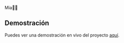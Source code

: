 ﻿Mia🍃💕
## Demostración

Puedes ver una demostración en vivo del proyecto [aquí](https://edu5975.github.io/flores-amarillas/).
